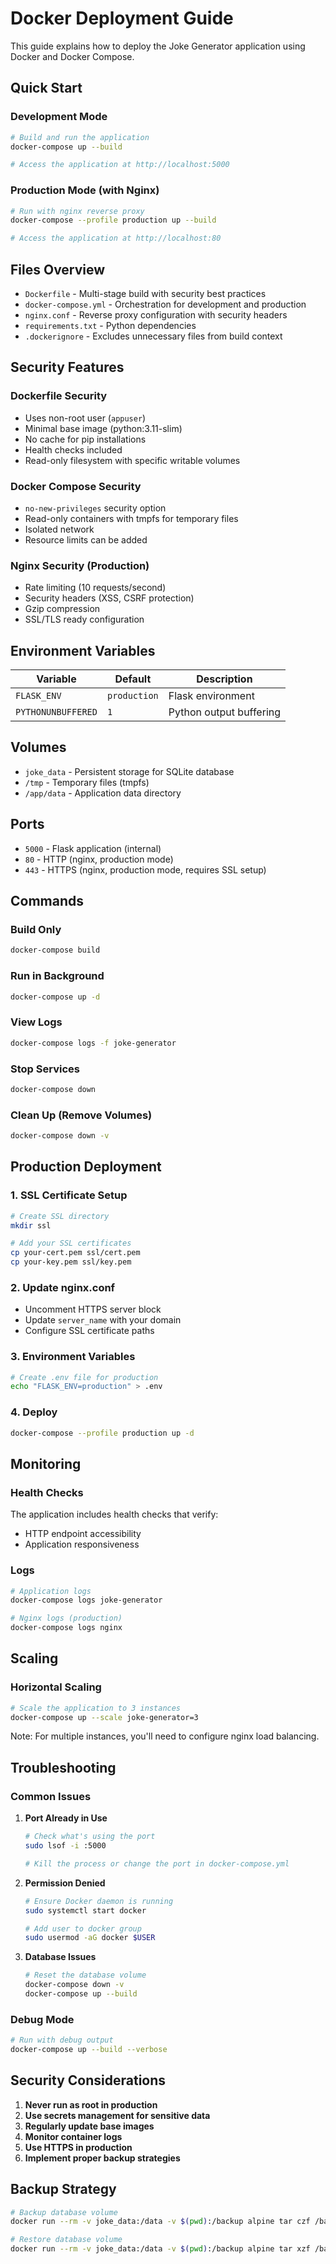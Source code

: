 # Docker Deployment Guide

This guide explains how to deploy the Joke Generator application using Docker and Docker Compose.

## Quick Start

### Development Mode
```bash
# Build and run the application
docker-compose up --build

# Access the application at http://localhost:5000
```

### Production Mode (with Nginx)
```bash
# Run with nginx reverse proxy
docker-compose --profile production up --build

# Access the application at http://localhost:80
```

## Files Overview

- `Dockerfile` - Multi-stage build with security best practices
- `docker-compose.yml` - Orchestration for development and production
- `nginx.conf` - Reverse proxy configuration with security headers
- `requirements.txt` - Python dependencies
- `.dockerignore` - Excludes unnecessary files from build context

## Security Features

### Dockerfile Security
- Uses non-root user (`appuser`)
- Minimal base image (python:3.11-slim)
- No cache for pip installations
- Health checks included
- Read-only filesystem with specific writable volumes

### Docker Compose Security
- `no-new-privileges` security option
- Read-only containers with tmpfs for temporary files
- Isolated network
- Resource limits can be added

### Nginx Security (Production)
- Rate limiting (10 requests/second)
- Security headers (XSS, CSRF protection)
- Gzip compression
- SSL/TLS ready configuration

## Environment Variables

| Variable | Default | Description |
|----------|---------|-------------|
| `FLASK_ENV` | `production` | Flask environment |
| `PYTHONUNBUFFERED` | `1` | Python output buffering |

## Volumes

- `joke_data` - Persistent storage for SQLite database
- `/tmp` - Temporary files (tmpfs)
- `/app/data` - Application data directory

## Ports

- `5000` - Flask application (internal)
- `80` - HTTP (nginx, production mode)
- `443` - HTTPS (nginx, production mode, requires SSL setup)

## Commands

### Build Only
```bash
docker-compose build
```

### Run in Background
```bash
docker-compose up -d
```

### View Logs
```bash
docker-compose logs -f joke-generator
```

### Stop Services
```bash
docker-compose down
```

### Clean Up (Remove Volumes)
```bash
docker-compose down -v
```

## Production Deployment

### 1. SSL Certificate Setup
```bash
# Create SSL directory
mkdir ssl

# Add your SSL certificates
cp your-cert.pem ssl/cert.pem
cp your-key.pem ssl/key.pem
```

### 2. Update nginx.conf
- Uncomment HTTPS server block
- Update `server_name` with your domain
- Configure SSL certificate paths

### 3. Environment Variables
```bash
# Create .env file for production
echo "FLASK_ENV=production" > .env
```

### 4. Deploy
```bash
docker-compose --profile production up -d
```

## Monitoring

### Health Checks
The application includes health checks that verify:
- HTTP endpoint accessibility
- Application responsiveness

### Logs
```bash
# Application logs
docker-compose logs joke-generator

# Nginx logs (production)
docker-compose logs nginx
```

## Scaling

### Horizontal Scaling
```bash
# Scale the application to 3 instances
docker-compose up --scale joke-generator=3
```

Note: For multiple instances, you'll need to configure nginx load balancing.

## Troubleshooting

### Common Issues

1. **Port Already in Use**
   ```bash
   # Check what's using the port
   sudo lsof -i :5000
   
   # Kill the process or change the port in docker-compose.yml
   ```

2. **Permission Denied**
   ```bash
   # Ensure Docker daemon is running
   sudo systemctl start docker
   
   # Add user to docker group
   sudo usermod -aG docker $USER
   ```

3. **Database Issues**
   ```bash
   # Reset the database volume
   docker-compose down -v
   docker-compose up --build
   ```

### Debug Mode
```bash
# Run with debug output
docker-compose up --build --verbose
```

## Security Considerations

1. **Never run as root in production**
2. **Use secrets management for sensitive data**
3. **Regularly update base images**
4. **Monitor container logs**
5. **Use HTTPS in production**
6. **Implement proper backup strategies**

## Backup Strategy

```bash
# Backup database volume
docker run --rm -v joke_data:/data -v $(pwd):/backup alpine tar czf /backup/joke_data_backup.tar.gz -C /data .

# Restore database volume
docker run --rm -v joke_data:/data -v $(pwd):/backup alpine tar xzf /backup/joke_data_backup.tar.gz -C /data
```